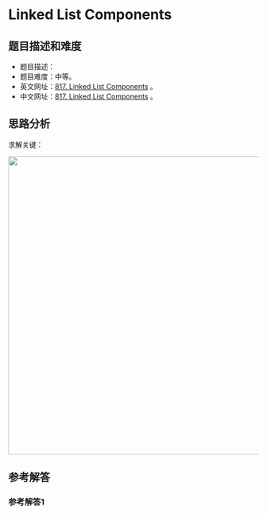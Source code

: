 # Linked List Components

## 题目描述和难度
+ 题目描述：
+ 题目难度：中等。
+ 英文网址：[817. Linked List Components](https://leetcode.com/problems/linked-list-components/description/)  。
+ 中文网址：[817. Linked List Components](https://leetcode-cn.com/problems/linked-list-components/description/)  。
## 思路分析
求解关键：

<img src="https://liweiwei1419.github.io/images/leetcode-solution/" width="600">

## 参考解答
### 参考解答1

```java

```